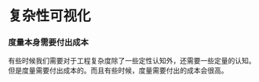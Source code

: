# 复杂性可视化



###  度量本身需要付出成本

 有些时候我们需要对于工程复杂度除了一些定性认知外，还需要一些定量的认知。但是度量需要付出成本的。而且有些时候，度量需要付出的成本会很高。


